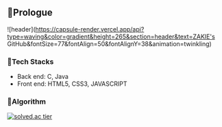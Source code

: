 ## 🙋Prologue
![header](https://capsule-render.vercel.app/api?type=waving&color=gradient&height=265&section=header&text=ZAKIE's GitHub&fontSize=77&fontAlign=50&fontAlignY=38&animation=twinkling)

### 🧏Tech Stacks
- Back end: C, Java
- Front end: HTML5, CSS3, JAVASCRIPT

### 🤦Algorithm
[![solved.ac tier](http://mazassumnida.wtf/api/v2/generate_badge?boj=kcj1607)](https://solved.ac/kcj1607)
